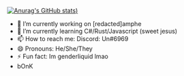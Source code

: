 [![Anurag's GitHub stats](https://github-readme-stats.vercel.app/api?username=un-simp&show_icons=true&theme=radical))](https://github.com/anuraghazra/github-readme-stats)

- 🔭 I’m currently working on [redacted]amphe
- 🌱 I’m currently learning C#/Rust/Javascript (sweet jesus)
- 📫 How to reach me: Discord: Un#6969
- 😄 Pronouns: He/She/They
- ⚡ Fun fact: Im genderliquid lmao
- bOnK



 

